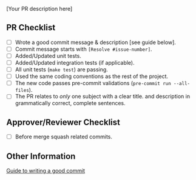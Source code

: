 [Your PR description here]

## PR Checklist

- [ ] Wrote a good commit message & description [see guide below].
- [ ] Commit message starts with `[Resolve #issue-number]`.
- [ ] Added/Updated unit tests.
- [ ] Added/Updated integration tests (if applicable).
- [ ] All unit tests (`make test`) are passing.
- [ ] Used the same coding conventions as the rest of the project.
- [ ] The new code passes pre-commit validations (`pre-commit run --all-files`).
- [ ] The PR relates to _only_ one subject with a clear title.
      and description in grammatically correct, complete sentences.

## Approver/Reviewer Checklist

- [ ] Before merge squash related commits.

## Other Information

[Guide to writing a good commit](http://chris.beams.io/posts/git-commit/)
